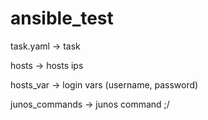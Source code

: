# ansible_test

task.yaml -> task

hosts -> hosts ips

hosts_var -> login vars (username, password)

junos_commands -> junos command ;/
